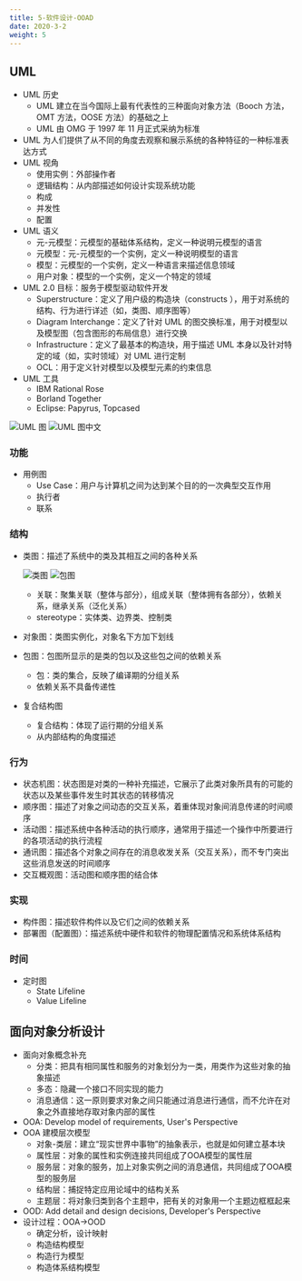 ```yaml
---
title: 5-软件设计-OOAD
date: 2020-3-2
weight: 5
---
```


## UML

- UML 历史
  - UML 建立在当今国际上最有代表性的三种面向对象方法（Booch 方法，OMT 方法，OOSE 方法）的基础之上
  - UML 由 OMG 于 1997 年 11 月正式采纳为标准
- UML 为人们提供了从不同的角度去观察和展示系统的各种特征的一种标准表达方式
- UML 视角
  - 使用实例：外部操作者
  - 逻辑结构：从内部描述如何设计实现系统功能
  - 构成
  - 并发性
  - 配置
- UML 语义
  - 元-元模型：元模型的基础体系结构，定义一种说明元模型的语言
  - 元模型：元-元模型的一个实例，定义一种说明模型的语言
  - 模型：元模型的一个实例，定义一种语言来描述信息领域
  - 用户对象：模型的一个实例，定义一个特定的领域
- UML 2.0 目标：服务于模型驱动软件开发
  - Superstructure：定义了用户级的构造块（constructs ），用于对系统的结构、行为进行详述（如，类图、顺序图等）
  - Diagram Interchange：定义了针对 UML 的图交换标准，用于对模型以及模型图（包含图形的布局信息）进行交换
  - Infrastructure：定义了最基本的构造块，用于描述 UML 本身以及针对特定的域（如，实时领域）对 UML 进行定制
  - OCL：用于定义针对模型以及模型元素的约束信息
- UML 工具
  - IBM Rational Rose
  - Borland Together
  - Eclipse: Papyrus, Topcased

![UML 图](/images/content/SE-UML.png)
![UML 图中文](/images/content/SE-UML-zh.png)

### 功能

- 用例图
  - Use Case：用户与计算机之间为达到某个目的的一次典型交互作用
  - 执行者
  - 联系

### 结构

- 类图：描述了系统中的类及其相互之间的各种关系

  ![类图](/images/content/SE-class.png)
  ![包图](/images/content/SE-package.png)

  - 关联：聚集关联（整体与部分），组成关联（整体拥有各部分），依赖关系，继承关系（泛化关系）
  - stereotype：实体类、边界类、控制类

- 对象图：类图实例化，对象名下方加下划线
- 包图：包图所显示的是类的包以及这些包之间的依赖关系
  - 包：类的集合，反映了编译期的分组关系
  - 依赖关系不具备传递性
- 复合结构图
  - 复合结构：体现了运行期的分组关系
  - 从内部结构的角度描述

### 行为

- 状态机图：状态图是对类的一种补充描述，它展示了此类对象所具有的可能的状态以及某些事件发生时其状态的转移情况
- 顺序图：描述了对象之间动态的交互关系，着重体现对象间消息传递的时间顺序
- 活动图：描述系统中各种活动的执行顺序，通常用于描述一个操作中所要进行的各项活动的执行流程
- 通讯图：描述各个对象之间存在的消息收发关系（交互关系），而不专门突出这些消息发送的时间顺序
- 交互概观图：活动图和顺序图的结合体

### 实现

- 构件图：描述软件构件以及它们之间的依赖关系
- 部署图（配置图）：描述系统中硬件和软件的物理配置情况和系统体系结构

### 时间

- 定时图
  - State Lifeline
  - Value Lifeline

## 面向对象分析设计

- 面向对象概念补充
  - 分类：把具有相同属性和服务的对象划分为一类，用类作为这些对象的抽象描述
  - 多态：隐藏一个接口不同实现的能力
  - 消息通信：这一原则要求对象之间只能通过消息进行通信，而不允许在对象之外直接地存取对象内部的属性
- OOA: Develop model of requirements, User's Perspective
- OOA 建模层次模型
  - 对象-类层：建立“现实世界中事物”的抽象表示，也就是如何建立基本块
  - 属性层：对象的属性和实例连接共同组成了OOA模型的属性层
  - 服务层：对象的服务，加上对象实例之间的消息通信，共同组成了OOA模型的服务层
  - 结构层：捕捉特定应用论域中的结构关系
  - 主题层：将对象归类到各个主题中，把有关的对象用一个主题边框框起来
- OOD: Add detail and design decisions, Developer's Perspective
- 设计过程：OOA$\rightarrow$OOD
  - 确定分析，设计映射
  - 构造结构模型
  - 构造行为模型
  - 构造体系结构模型
